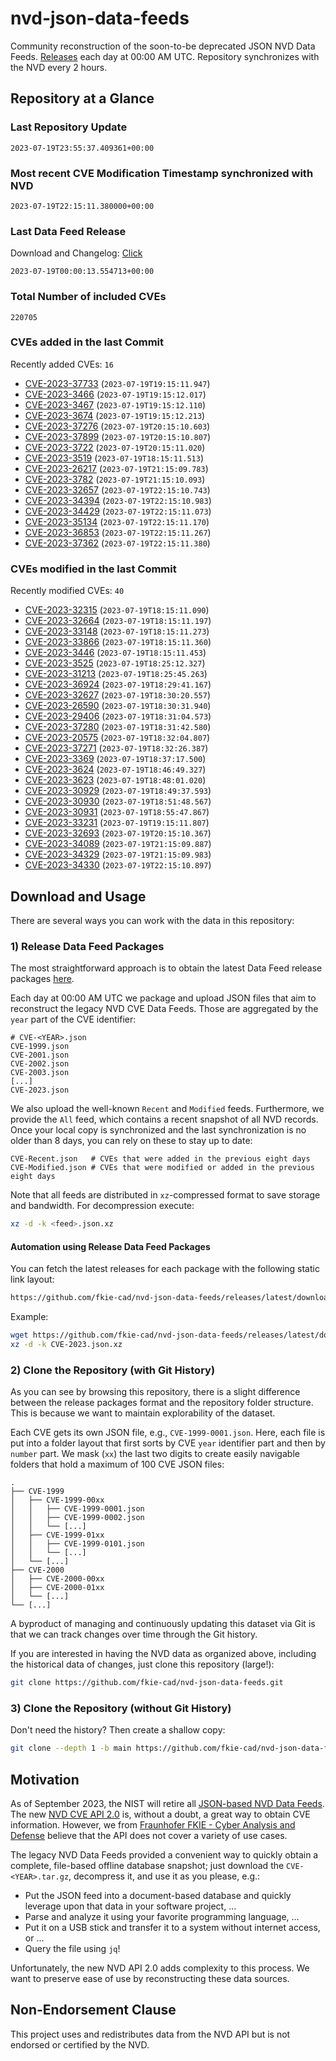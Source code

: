 # nvd-json-data-feeds

Community reconstruction of the soon-to-be deprecated JSON NVD Data Feeds. 
[Releases](https://github.com/fkie-cad/nvd-json-data-feeds/releases/latest) each day at 00:00 AM UTC.
Repository synchronizes with the NVD every 2 hours.

## Repository at a Glance

### Last Repository Update

```plain
2023-07-19T23:55:37.409361+00:00
```

### Most recent CVE Modification Timestamp synchronized with NVD

```plain
2023-07-19T22:15:11.380000+00:00
```

### Last Data Feed Release

Download and Changelog: [Click](https://github.com/fkie-cad/nvd-json-data-feeds/releases/latest)

```plain
2023-07-19T00:00:13.554713+00:00
```

### Total Number of included CVEs

```plain
220705
```

### CVEs added in the last Commit

Recently added CVEs: `16`

* [CVE-2023-37733](CVE-2023/CVE-2023-377xx/CVE-2023-37733.json) (`2023-07-19T19:15:11.947`)
* [CVE-2023-3466](CVE-2023/CVE-2023-34xx/CVE-2023-3466.json) (`2023-07-19T19:15:12.017`)
* [CVE-2023-3467](CVE-2023/CVE-2023-34xx/CVE-2023-3467.json) (`2023-07-19T19:15:12.110`)
* [CVE-2023-3674](CVE-2023/CVE-2023-36xx/CVE-2023-3674.json) (`2023-07-19T19:15:12.213`)
* [CVE-2023-37276](CVE-2023/CVE-2023-372xx/CVE-2023-37276.json) (`2023-07-19T20:15:10.603`)
* [CVE-2023-37899](CVE-2023/CVE-2023-378xx/CVE-2023-37899.json) (`2023-07-19T20:15:10.807`)
* [CVE-2023-3722](CVE-2023/CVE-2023-37xx/CVE-2023-3722.json) (`2023-07-19T20:15:11.020`)
* [CVE-2023-3519](CVE-2023/CVE-2023-35xx/CVE-2023-3519.json) (`2023-07-19T18:15:11.513`)
* [CVE-2023-26217](CVE-2023/CVE-2023-262xx/CVE-2023-26217.json) (`2023-07-19T21:15:09.783`)
* [CVE-2023-3782](CVE-2023/CVE-2023-37xx/CVE-2023-3782.json) (`2023-07-19T21:15:10.093`)
* [CVE-2023-32657](CVE-2023/CVE-2023-326xx/CVE-2023-32657.json) (`2023-07-19T22:15:10.743`)
* [CVE-2023-34394](CVE-2023/CVE-2023-343xx/CVE-2023-34394.json) (`2023-07-19T22:15:10.983`)
* [CVE-2023-34429](CVE-2023/CVE-2023-344xx/CVE-2023-34429.json) (`2023-07-19T22:15:11.073`)
* [CVE-2023-35134](CVE-2023/CVE-2023-351xx/CVE-2023-35134.json) (`2023-07-19T22:15:11.170`)
* [CVE-2023-36853](CVE-2023/CVE-2023-368xx/CVE-2023-36853.json) (`2023-07-19T22:15:11.267`)
* [CVE-2023-37362](CVE-2023/CVE-2023-373xx/CVE-2023-37362.json) (`2023-07-19T22:15:11.380`)


### CVEs modified in the last Commit

Recently modified CVEs: `40`

* [CVE-2023-32315](CVE-2023/CVE-2023-323xx/CVE-2023-32315.json) (`2023-07-19T18:15:11.090`)
* [CVE-2023-32664](CVE-2023/CVE-2023-326xx/CVE-2023-32664.json) (`2023-07-19T18:15:11.197`)
* [CVE-2023-33148](CVE-2023/CVE-2023-331xx/CVE-2023-33148.json) (`2023-07-19T18:15:11.273`)
* [CVE-2023-33866](CVE-2023/CVE-2023-338xx/CVE-2023-33866.json) (`2023-07-19T18:15:11.360`)
* [CVE-2023-3446](CVE-2023/CVE-2023-34xx/CVE-2023-3446.json) (`2023-07-19T18:15:11.453`)
* [CVE-2023-3525](CVE-2023/CVE-2023-35xx/CVE-2023-3525.json) (`2023-07-19T18:25:12.327`)
* [CVE-2023-31213](CVE-2023/CVE-2023-312xx/CVE-2023-31213.json) (`2023-07-19T18:25:45.263`)
* [CVE-2023-36924](CVE-2023/CVE-2023-369xx/CVE-2023-36924.json) (`2023-07-19T18:29:41.167`)
* [CVE-2023-32627](CVE-2023/CVE-2023-326xx/CVE-2023-32627.json) (`2023-07-19T18:30:20.557`)
* [CVE-2023-26590](CVE-2023/CVE-2023-265xx/CVE-2023-26590.json) (`2023-07-19T18:30:31.940`)
* [CVE-2023-29406](CVE-2023/CVE-2023-294xx/CVE-2023-29406.json) (`2023-07-19T18:31:04.573`)
* [CVE-2023-37280](CVE-2023/CVE-2023-372xx/CVE-2023-37280.json) (`2023-07-19T18:31:42.580`)
* [CVE-2023-20575](CVE-2023/CVE-2023-205xx/CVE-2023-20575.json) (`2023-07-19T18:32:04.807`)
* [CVE-2023-37271](CVE-2023/CVE-2023-372xx/CVE-2023-37271.json) (`2023-07-19T18:32:26.387`)
* [CVE-2023-3369](CVE-2023/CVE-2023-33xx/CVE-2023-3369.json) (`2023-07-19T18:37:17.500`)
* [CVE-2023-3624](CVE-2023/CVE-2023-36xx/CVE-2023-3624.json) (`2023-07-19T18:46:49.327`)
* [CVE-2023-3623](CVE-2023/CVE-2023-36xx/CVE-2023-3623.json) (`2023-07-19T18:48:01.020`)
* [CVE-2023-30929](CVE-2023/CVE-2023-309xx/CVE-2023-30929.json) (`2023-07-19T18:49:37.593`)
* [CVE-2023-30930](CVE-2023/CVE-2023-309xx/CVE-2023-30930.json) (`2023-07-19T18:51:48.567`)
* [CVE-2023-30931](CVE-2023/CVE-2023-309xx/CVE-2023-30931.json) (`2023-07-19T18:55:47.867`)
* [CVE-2023-33231](CVE-2023/CVE-2023-332xx/CVE-2023-33231.json) (`2023-07-19T19:15:11.807`)
* [CVE-2023-32693](CVE-2023/CVE-2023-326xx/CVE-2023-32693.json) (`2023-07-19T20:15:10.367`)
* [CVE-2023-34089](CVE-2023/CVE-2023-340xx/CVE-2023-34089.json) (`2023-07-19T21:15:09.887`)
* [CVE-2023-34329](CVE-2023/CVE-2023-343xx/CVE-2023-34329.json) (`2023-07-19T21:15:09.983`)
* [CVE-2023-34330](CVE-2023/CVE-2023-343xx/CVE-2023-34330.json) (`2023-07-19T22:15:10.897`)


## Download and Usage

There are several ways you can work with the data in this repository:

### 1) Release Data Feed Packages

The most straightforward approach is to obtain the latest Data Feed release packages [here](https://github.com/fkie-cad/nvd-json-data-feeds/releases/latest).

Each day at 00:00 AM UTC we package and upload JSON files that aim to reconstruct the legacy NVD CVE Data Feeds.
Those are aggregated by the `year` part of the CVE identifier:

```
# CVE-<YEAR>.json
CVE-1999.json
CVE-2001.json
CVE-2002.json
CVE-2003.json
[...]
CVE-2023.json
```

We also upload the well-known `Recent` and `Modified` feeds.
Furthermore, we provide the `All` feed, which contains a recent snapshot of all NVD records.
Once your local copy is synchronized and the last synchronization is no older than 8 days, you can rely on these to stay up to date:

```plain
CVE-Recent.json   # CVEs that were added in the previous eight days
CVE-Modified.json # CVEs that were modified or added in the previous eight days
```

Note that all feeds are distributed in `xz`-compressed format to save storage and bandwidth.
For decompression execute:

```sh
xz -d -k <feed>.json.xz
```


#### Automation using Release Data Feed Packages

You can fetch the latest releases for each package with the following static link layout:

```sh
https://github.com/fkie-cad/nvd-json-data-feeds/releases/latest/download/CVE-<YEAR>.json.xz
```

Example:

```sh
wget https://github.com/fkie-cad/nvd-json-data-feeds/releases/latest/download/CVE-2023.json.xz
xz -d -k CVE-2023.json.xz
```

### 2) Clone the Repository (with Git History)

As you can see by browsing this repository, there is a slight difference between the release packages format and the repository folder structure.
This is because we want to maintain explorability of the dataset.

Each CVE gets its own JSON file, e.g., `CVE-1999-0001.json`.
Here, each file is put into a folder layout that first sorts by CVE `year` identifier part and then by `number` part.
We mask (`xx`) the last two digits to create easily navigable folders that hold a maximum of 100 CVE JSON files:

```plain
.
├── CVE-1999
│   ├── CVE-1999-00xx
│   │   ├── CVE-1999-0001.json
│   │   ├── CVE-1999-0002.json
│   │   └── [...]
│   ├── CVE-1999-01xx
│   │   ├── CVE-1999-0101.json
│   │   └── [...]
│   └── [...]
├── CVE-2000
│   ├── CVE-2000-00xx
│   ├── CVE-2000-01xx
│   └── [...]
└── [...]
```

A byproduct of managing and continuously updating this dataset via Git is that we can track changes over time through the Git history.

If you are interested in having the NVD data as organized above, including the historical data of changes, just clone this repository (large!):

```sh
git clone https://github.com/fkie-cad/nvd-json-data-feeds.git
```

### 3) Clone the Repository (without Git History)

Don't need the history? Then create a shallow copy:

```sh
git clone --depth 1 -b main https://github.com/fkie-cad/nvd-json-data-feeds.git
```

## Motivation

As of September 2023, the NIST will retire all [JSON-based NVD Data Feeds](https://nvd.nist.gov/vuln/data-feeds#divRetirementBanner-1).
The new [NVD CVE API 2.0](https://nvd.nist.gov/developers/vulnerabilities) is, without a doubt, a great way to obtain CVE information.
However, we from [Fraunhofer FKIE - Cyber Analysis and Defense](https://www.fkie.fraunhofer.de/en/departments/cad.html) believe that the API does not cover a variety of use cases.

The legacy NVD Data Feeds provided a convenient way to quickly obtain a complete, file-based offline database snapshot; just download the `CVE-<YEAR>.tar.gz`, decompress it, and use it as you please, e.g.:

* Put the JSON feed into a document-based database and quickly leverage upon that data in your software project, ...
* Parse and analyze it using your favorite programming language, ...
* Put it on a USB stick and transfer it to a system without internet access, or ...
* Query the file using `jq`!

Unfortunately, the new NVD API 2.0 adds complexity to this process.
We want to preserve ease of use by reconstructing these data sources.

## Non-Endorsement Clause

This project uses and redistributes data from the NVD API but is not endorsed or certified by the NVD.